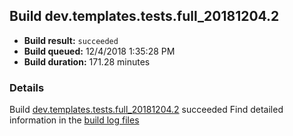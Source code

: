 ## Build dev.templates.tests.full_20181204.2
- **Build result:** `succeeded`
- **Build queued:** 12/4/2018 1:35:28 PM
- **Build duration:** 171.28 minutes
### Details
Build [dev.templates.tests.full_20181204.2](https://winappstudio.visualstudio.com/web/build.aspx?pcguid=a4ef43be-68ce-4195-a619-079b4d9834c2&builduri=vstfs%3a%2f%2f%2fBuild%2fBuild%2f26685) succeeded
Find detailed information in the [build log files](https://uwpctdiags.blob.core.windows.net/buildlogs/dev.templates.tests.full_20181204.2_logs.zip)
